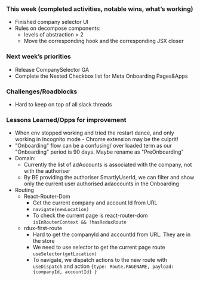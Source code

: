 ### This week (completed activities, notable wins, what’s working)
- Finished company selector UI
- Rules on decompose components:
	- levels of abstraction > 2
	- Move the corresponding hook and the corresponding JSX closer

### Next week’s priorities
- Release CompanySelector GA
- Complete the Nested Checkbox list for Meta Onboarding Pages&Apps

### Challenges/Roadblocks
- Hard to keep on top of all slack threads

### Lessons Learned/Opps for improvement
- When env stopped working and tried the restart dance, and only working in Incognito mode - Chrome extension may be the culprit!
- "Onboarding" flow can be a confusing/ over loaded term as our "Onboarding" period is 90 days. Maybe rename as "PreOnboarding" 
- Domain:
	- Currently the list of adAccounts is associated with the company, not with the authoriser
	- By BE providing the authoriser SmartlyUserId, we can filter and show only the current user authorised adaccounts in the Onboarding
- Routing
	- React-Router-Dom
		- Get the current company and account Id from URL
		- `navigate(newLocation)`
		- To check the current page is react-router-dom `isInRouterContext && !hasReduxRoute`
	- rdux-first-route
		- Hard to get the companyId and accountId from URL. They are in the store
		- We need to use selector to get the current page route `useSelector(getLocation)`
		- To navigate, we dispatch actions to the new route with `useDispatch` and action  `{type: Route.PAGENAME, payload: {companyId, accountId} }`